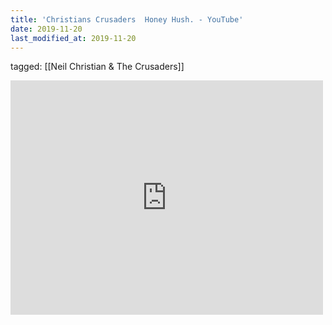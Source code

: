 ```yaml
---
title: 'Christians Crusaders  Honey Hush. - YouTube'
date: 2019-11-20
last_modified_at: 2019-11-20
---
```

tagged: [[Neil Christian & The Crusaders]]
<iframe allow="accelerometer; autoplay; clipboard-write; encrypted-media; gyroscope; picture-in-picture" allowfullscreen="" frameborder="0" height="375" id="youtube_iframe" src="https://www.youtube.com/embed/iCUXwHSdTiw?feature=oembed&amp;enablejsapi=1&amp;origin=https://safe.txmblr.com&amp;wmode=opaque" width="500"></iframe>